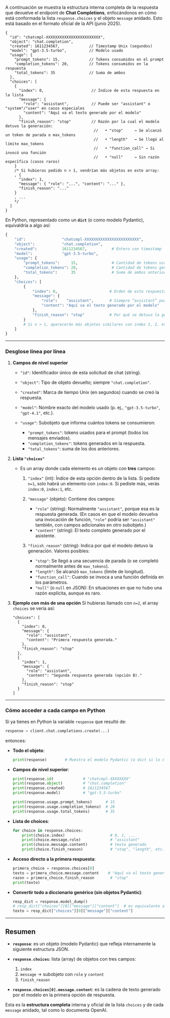A continuación se muestra la estructura interna completa de la respuesta que devuelve el endpoint de **Chat Completions**, enfocándonos en cómo está conformada la lista `response.choices` y el objeto `message` anidado. Esto está basado en el formato oficial de la API (junio 2025).

```jsonc
{
  "id": "chatcmpl-XXXXXXXXXXXXXXXXXXXXXXXX",
  "object": "chat.completion",
  "created": 1611234567,             // Timestamp Unix (segundos)
  "model": "gpt-3.5-turbo",          // Modelo usado
  "usage": {
    "prompt_tokens": 15,             // Tokens consumidos en el prompt
    "completion_tokens": 20,         // Tokens consumidos en la respuesta
    "total_tokens": 35               // Suma de ambos
  },
  "choices": [
    {
      "index": 0,                     // Índice de esta respuesta en la lista
      "message": {
        "role": "assistant",          // Puede ser "assistant" o "system"/"user" en casos especiales
        "content": "Aquí va el texto generado por el modelo"
      },
      "finish_reason": "stop"         // Razón por la cual el modelo detuvo la generación:
                                       //   • "stop"     → Se alcanzó un token de parada o max_tokens
                                       //   • "length"   → Se llegó al límite max_tokens
                                       //   • "function_call" → Si invocó una función
                                       //   • "null"     → Sin razón específica (casos raros)
    }
    /* Si hubieras pedido n > 1, vendrían más objetos en este array:
    , {
      "index": 1,
      "message": { "role": "...", "content": "..." },
      "finish_reason": "..."
    }
    , ...
    */
  ]
}
```

En Python, representado como un **`dict`** (o como modelo Pydantic), equivaldría a algo así:

```python
{
    "id":                "chatcmpl-XXXXXXXXXXXXXXXXXXXXXXXX",
    "object":            "chat.completion",
    "created":           1611234567,           # Entero con timestamp
    "model":             "gpt-3.5-turbo",
    "usage": {
        "prompt_tokens":     15,               # Cantidad de tokens usados en el prompt
        "completion_tokens": 20,               # Cantidad de tokens generados en la respuesta
        "total_tokens":      35                # Suma de ambos anteriores
    },
    "choices": [
        {
            "index": 0,                       # Orden de esta respuesta en el array
            "message": {
                "role":    "assistant",       # Siempre “assistant” para las respuestas generadas
                "content": "Aquí va el texto generado por el modelo"
            },
            "finish_reason": "stop"           # Por qué se detuvo la generación
        }
        # Si n > 1, aparecerán más objetos similares con index 1, 2, etc.
    ]
}
```

---

### Desglose línea por línea

1. **Campos de nivel superior**

   * `"id"`: Identificador único de esta solicitud de chat (string).
   * `"object"`: Tipo de objeto devuelto; siempre `"chat.completion"`.
   * `"created"`: Marca de tiempo Unix (en segundos) cuando se creó la respuesta.
   * `"model"`: Nombre exacto del modelo usado (p. ej., `"gpt-3.5-turbo"`, `"gpt-4.1"`, etc.).
   * `"usage"`: Subobjeto que informa cuántos tokens se consumieron:

     * `"prompt_tokens"`: tokens usados para el prompt (todos los mensajes enviados).
     * `"completion_tokens"`: tokens generados en la respuesta.
     * `"total_tokens"`: suma de los dos anteriores.

2. **Lista `"choices"`**

   * Es un array donde cada elemento es un objeto con **tres** campos:

     1. `"index"` (int): Índice de esta opción dentro de la lista. Si pediste `n=1`, solo habrá un elemento con `index:0`. Si pediste más, verás `index:0`, `index:1`, etc.
     2. `"message"` (objeto): Contiene dos campos:

        * `"role"` (string): Normalmente `"assistant"`, porque esa es la respuesta generada. (En casos en que el modelo devuelva una invocación de función, `"role"` podría ser `"assistant"` también, con campos adicionales en otro subobjeto.)
        * `"content"` (string): El texto completo generado por el asistente.
     3. `"finish_reason"` (string): Indica por qué el modelo detuvo la generación. Valores posibles:

        * `"stop"`: Se llegó a una secuencia de parada (o se completó normalmente antes de `max_tokens`).
        * `"length"`: Se alcanzó `max_tokens` (límite de longitud).
        * `"function_call"`: Cuando se invoca a una función definida en los parámetros.
        * `"null"` (o `null` en JSON): En situaciones en que no hubo una razón explícita, aunque es raro.

3. **Ejemplo con más de una opción**
   Si hubieras llamado con `n=2`, el array `choices` se vería así:

   ```jsonc
   "choices": [
     {
       "index": 0,
       "message": {
         "role": "assistant",
         "content": "Primera respuesta generada."
       },
       "finish_reason": "stop"
     },
     {
       "index": 1,
       "message": {
         "role": "assistant",
         "content": "Segunda respuesta generada (opción B)."
       },
       "finish_reason": "stop"
     }
   ]
   ```

---

### Cómo acceder a cada campo en Python

Si ya tienes en Python la variable `response` que resultó de:

```python
response = client.chat.completions.create(...)
```

entonces:

* **Todo el objeto**:

  ```python
  print(response)        # Muestra el modelo Pydantic (o dict si lo conviertes)
  ```

* **Campos de nivel superior**:

  ```python
  print(response.id)             # "chatcmpl-XXXXXXXX"
  print(response.object)         # "chat.completion"
  print(response.created)        # 1611234567
  print(response.model)          # "gpt-3.5-turbo"

  print(response.usage.prompt_tokens)      # 15
  print(response.usage.completion_tokens)  # 20
  print(response.usage.total_tokens)       # 35
  ```

* **Lista de choices**:

  ```python
  for choice in response.choices:
      print(choice.index)                    # 0, 1, ...
      print(choice.message.role)             # "assistant"
      print(choice.message.content)          # texto generado
      print(choice.finish_reason)            # "stop", "length", etc.
  ```

* **Acceso directo a la primera respuesta**:

  ```python
  primera_choice = response.choices[0]
  texto = primera_choice.message.content    # "Aquí va el texto generado por el modelo"
  razon = primera_choice.finish_reason       # "stop"
  print(texto)
  ```

* **Convertir todo a diccionario genérico (sin objetos Pydantic)**:

  ```python
  resp_dict = response.model_dump()          
  # resp_dict["choices"][0]["message"]["content"]  # es equivalente a .message.content
  texto = resp_dict["choices"][0]["message"]["content"]
  ```

---

## Resumen

* **`response`**: es un objeto (modelo Pydantic) que refleja internamente la siguiente estructura JSON.

* **`response.choices`**: lista (array) de objetos con tres campos:

  1. `index`
  2. `message` → subobjeto con `role` y `content`
  3. `finish_reason`

* **`response.choices[0].message.content`**: es la cadena de texto generado por el modelo en la primera opción de respuesta.

Esta es la **estructura completa** interna y oficial de la lista `choices` y de cada `message` anidado, tal como lo documenta OpenAI.
